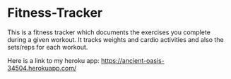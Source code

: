 # Fitness-Tracker
This is a fitness tracker which documents the exercises you complete during a given workout. It tracks weights and cardio activities and also the sets/reps for each workout. 

Here is a link to my heroku app:
https://ancient-oasis-34504.herokuapp.com/
